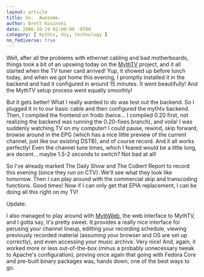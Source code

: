 ```yaml
---
layout: article
title: So.  Awesome.
author: Brett Kosinski
date: 2006-10-19 02:00:00 -0700
category: [ mythtv, diy, technology ]
no_fediverse: true
---
```


Well, after all the problems with ethernet cabling and bad motherboards, things took a bit of an upswing today on the [MythTV](../projects/MythTV.md) project, and it all started when the TV tuner card arrived!  Yup, it showed up before lunch today, and when we got home this evening, I promptly installed it in the backend and had it configured in around 15 minutes.  It went beautifully!  And the MythTV setup process went equally smoothly!

But it gets better!  What I really wanted to do was test out the backend.  So I plugged it in to our basic cable and then configured the mythtv backend.  Then, I compiled the frontend on frodo (twice... I compiled 0.20 first, not realizing the backend was running the 0.20-fixes branch), and voila!  I was suddenly watching TV on my computer!  I could pause, rewind, skip forward, browse around in the EPG (which has a nice little preview of the current channel, just like our existing DSTB), and of course record.  And it all works perfectly!  Even the channel tune times, which I feared would be a little long, are decent... maybe 1.5-2 seconds to switch?  Not bad at all!

So I've already marked The Daily Show and The Colbert Report to record this evening (since they run on CTV).  We'll see what they look like tomorrow.  Then I can play around with the commercial skip and transcoding functions.  Good times!  Now if I can only get that EPIA replacement, I can be doing all this right on my TV!

Update:

I also managed to play around with [MythWeb](http://www.mythtv.org/wiki/index.php/MythWeb), the web interface to MythTV, and I gotta say, it's pretty sweet.  It provides a really nice interface for perusing your channel lineup, editting your recording schedule, viewing previously recorded material (assuming your browser and OS are set up correctly), and even accessing your music archive.  Very nice!  And, again, it worked more or less out-of-the-box (minus a probably unnecessary tweak to Apache's configuration), proving once again that going with Fedora Core and pre-built binary packages was, hands down, one of the best ways to go.

